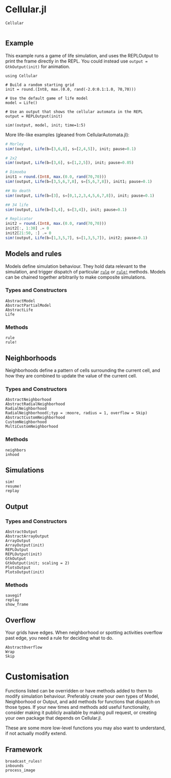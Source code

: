 # Cellular.jl

```@docs
Cellular
```

```@contents
```

## Example

This example runs a game of life simulation, and uses the REPLOutput to print the 
frame directly in the REPL. You could instead use `output = GtkOutput(init)` for animation.

```@example
using Cellular

# Build a random starting grid
init = round.(Int8, max.(0.0, rand(-2.0:0.1:1.0, 70,70)))

# Use the default game of life model
model = Life()

# Use an output that shows the cellular automata in the REPL
output = REPLOutput(init)

sim!(output, model, init; time=1:5)
```

More life-like examples (gleaned from CellularAutomata.jl):

```julia
# Morley
sim!(output, Life(b=[3,6,8], s=[2,4,5]), init; pause=0.1)

# 2x2
sim!(output, Life(b=[3,6], s=[1,2,5]), init; pause=0.05)

# Dimoeba
init1 = round.(Int8, max.(0.0, rand(70,70)))
sim!(output, Life(b=[3,5,6,7,8], s=[5,6,7,8]), init1; pause=0.1)

## No death
sim!(output, Life(b=[3], s=[0,1,2,3,4,5,6,7,8]), init; pause=0.1)

## 34 life
sim!(output, Life(b=[3,4], s=[3,4]), init; pause=0.1)

# Replicator
init2 = round.(Int8, max.(0.0, rand(70,70)))
init2[:, 1:30] .= 0
init2[21:50, :] .= 0
sim!(output, Life(b=[1,3,5,7], s=[1,3,5,7]), init2; pause=0.1)
```

## Models and rules

Models define simulation behaviour. They hold data relevant to the simulation,
and trigger dispatch of particular [`rule`](@ref) or [`rule!`](@ref) methods.
Models can be chained together arbitrarily to make composite simulations.

### Types and Constructors

```@docs
AbstractModel
AbstractPartialModel
AbstractLife
Life
```

### Methods

```@docs
rule
rule!
```

## Neighborhoods

Neighborhoods define a pattern of cells surrounding the current cell, 
and how they are combined to update the value of the current cell.

### Types and Constructors

```@docs
AbstractNeighborhood
AbstractRadialNeighborhood
RadialNeighborhood
RadialNeighborhood(;typ = :moore, radius = 1, overflow = Skip)
AbstractCustomNeighborhood
CustomNeighborhood
MultiCustomNeighborhood
```

### Methods

```@docs
neighbors
inhood
```

## Simulations

```@docs
sim!
resume!
replay
```

## Output

### Types and Constructors

```@docs
AbstractOutput
AbstractArrayOutput
ArrayOutput
ArrayOutput(init)
REPLOutput
REPLOutput(init)
GtkOutput
GtkOutput(init; scaling = 2)
PlotsOutput
PlotsOutput(init)
```

### Methods

```@docs
savegif
replay
show_frame
```

## Overflow

Your grids have edges. When neighborhood or spotting activities overflow past edge, 
you need a rule for deciding what to do.

```@docs
AbstractOverflow
Wrap
Skip
```

# Customisation

Functions listed can be overridden or have methods added to them to modify
simulation behaviour. Preferably create your own types of Model, Neighborhood or
Output, and add methods for functions that dispatch on those types. If your new
times and methods add useful functionality, consider making it publicly
available by making pull request, or creating your own package that depends on
Cellular.jl.

These are some more low-level functions you may also want to understand, if not
actually modify extend.

## Framework

```@docs
broadcast_rules!
inbounds
process_image
```
